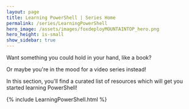 ```yaml
---
layout: page
title: Learning PowerShell | Series Home
permalink: /series/LearningPowerShell
hero_image: /assets/images/foxdeployMOUNTAINTOP_hero.png
hero_height: is-small
show_sidebar: true
---
```

Want something you could hold in your hand, like a book?  

Or maybe you're in the mood for a video series instead!

In this section, you'll find a curated list of resources which will get you started learning PowerShell!


{% include LearningPowerShell.html %}

